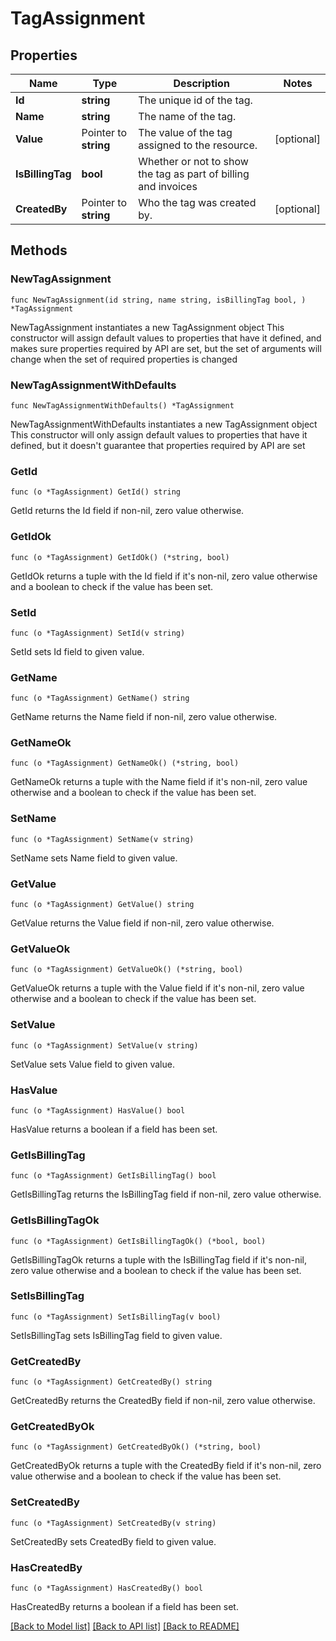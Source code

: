 # TagAssignment

## Properties

Name | Type | Description | Notes
------------ | ------------- | ------------- | -------------
**Id** | **string** | The unique id of the tag. | 
**Name** | **string** | The name of the tag. | 
**Value** | Pointer to **string** | The value of the tag assigned to the resource. | [optional] 
**IsBillingTag** | **bool** | Whether or not to show the tag as part of billing and invoices | 
**CreatedBy** | Pointer to **string** | Who the tag was created by. | [optional] 

## Methods

### NewTagAssignment

`func NewTagAssignment(id string, name string, isBillingTag bool, ) *TagAssignment`

NewTagAssignment instantiates a new TagAssignment object
This constructor will assign default values to properties that have it defined,
and makes sure properties required by API are set, but the set of arguments
will change when the set of required properties is changed

### NewTagAssignmentWithDefaults

`func NewTagAssignmentWithDefaults() *TagAssignment`

NewTagAssignmentWithDefaults instantiates a new TagAssignment object
This constructor will only assign default values to properties that have it defined,
but it doesn't guarantee that properties required by API are set

### GetId

`func (o *TagAssignment) GetId() string`

GetId returns the Id field if non-nil, zero value otherwise.

### GetIdOk

`func (o *TagAssignment) GetIdOk() (*string, bool)`

GetIdOk returns a tuple with the Id field if it's non-nil, zero value otherwise
and a boolean to check if the value has been set.

### SetId

`func (o *TagAssignment) SetId(v string)`

SetId sets Id field to given value.


### GetName

`func (o *TagAssignment) GetName() string`

GetName returns the Name field if non-nil, zero value otherwise.

### GetNameOk

`func (o *TagAssignment) GetNameOk() (*string, bool)`

GetNameOk returns a tuple with the Name field if it's non-nil, zero value otherwise
and a boolean to check if the value has been set.

### SetName

`func (o *TagAssignment) SetName(v string)`

SetName sets Name field to given value.


### GetValue

`func (o *TagAssignment) GetValue() string`

GetValue returns the Value field if non-nil, zero value otherwise.

### GetValueOk

`func (o *TagAssignment) GetValueOk() (*string, bool)`

GetValueOk returns a tuple with the Value field if it's non-nil, zero value otherwise
and a boolean to check if the value has been set.

### SetValue

`func (o *TagAssignment) SetValue(v string)`

SetValue sets Value field to given value.

### HasValue

`func (o *TagAssignment) HasValue() bool`

HasValue returns a boolean if a field has been set.

### GetIsBillingTag

`func (o *TagAssignment) GetIsBillingTag() bool`

GetIsBillingTag returns the IsBillingTag field if non-nil, zero value otherwise.

### GetIsBillingTagOk

`func (o *TagAssignment) GetIsBillingTagOk() (*bool, bool)`

GetIsBillingTagOk returns a tuple with the IsBillingTag field if it's non-nil, zero value otherwise
and a boolean to check if the value has been set.

### SetIsBillingTag

`func (o *TagAssignment) SetIsBillingTag(v bool)`

SetIsBillingTag sets IsBillingTag field to given value.


### GetCreatedBy

`func (o *TagAssignment) GetCreatedBy() string`

GetCreatedBy returns the CreatedBy field if non-nil, zero value otherwise.

### GetCreatedByOk

`func (o *TagAssignment) GetCreatedByOk() (*string, bool)`

GetCreatedByOk returns a tuple with the CreatedBy field if it's non-nil, zero value otherwise
and a boolean to check if the value has been set.

### SetCreatedBy

`func (o *TagAssignment) SetCreatedBy(v string)`

SetCreatedBy sets CreatedBy field to given value.

### HasCreatedBy

`func (o *TagAssignment) HasCreatedBy() bool`

HasCreatedBy returns a boolean if a field has been set.


[[Back to Model list]](../README.md#documentation-for-models) [[Back to API list]](../README.md#documentation-for-api-endpoints) [[Back to README]](../README.md)


